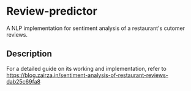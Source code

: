 # Review-predictor
A NLP implementation for sentiment analysis of a restaurant's cutomer reviews.

## Description
For a detailed guide on its working and implementation, refer to https://blog.zairza.in/sentiment-analysis-of-restaurant-reviews-dab25c69fa8

